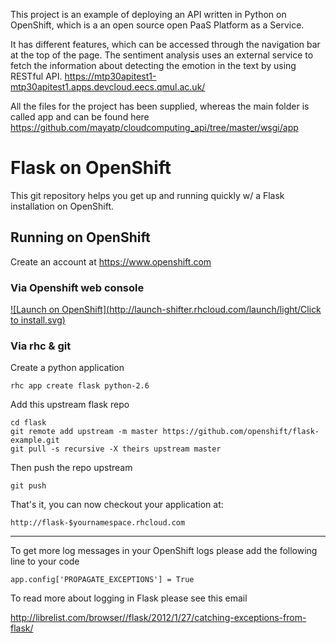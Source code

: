 This project is an example of deploying an API written in Python on OpenShift, which is a an open source open PaaS Platform as a Service.

It has different features, which can be accessed through the navigation bar at the top of the page. The sentiment analysis uses an external service to fetch the information about detecting the emotion in the text by using RESTful API.
https://mtp30apitest1-mtp30apitest1.apps.devcloud.eecs.qmul.ac.uk/

All the files for the project has been supplied, whereas the main folder is called app and can be found here https://github.com/mayatp/cloudcomputing_api/tree/master/wsgi/app


Flask on OpenShift
==================

This git repository helps you get up and running quickly w/ a Flask installation
on OpenShift.


Running on OpenShift
----------------------------

Create an account at https://www.openshift.com

### Via Openshift web console

[![Launch on OpenShift](http://launch-shifter.rhcloud.com/launch/light/Click to install.svg)](https://openshift.redhat.com/app/console/application_type/custom?&cartridges[]=python-2.6&initial_git_url=https://github.com/openshift/flask-example.git&name=flask)

### Via rhc & git

Create a python application

    rhc app create flask python-2.6

Add this upstream flask repo

    cd flask
    git remote add upstream -m master https://github.com/openshift/flask-example.git
    git pull -s recursive -X theirs upstream master
    
Then push the repo upstream

    git push

That's it, you can now checkout your application at:

    http://flask-$yournamespace.rhcloud.com

------------------------------

To get more log messages in your OpenShift logs please add the following line to your code

    app.config['PROPAGATE_EXCEPTIONS'] = True

To read more about logging in Flask please see this email

http://librelist.com/browser//flask/2012/1/27/catching-exceptions-from-flask/

